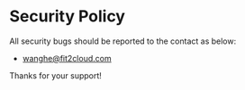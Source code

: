 # Security Policy

All security bugs should be reported to the contact as below:

- wanghe@fit2cloud.com

Thanks for your support!
